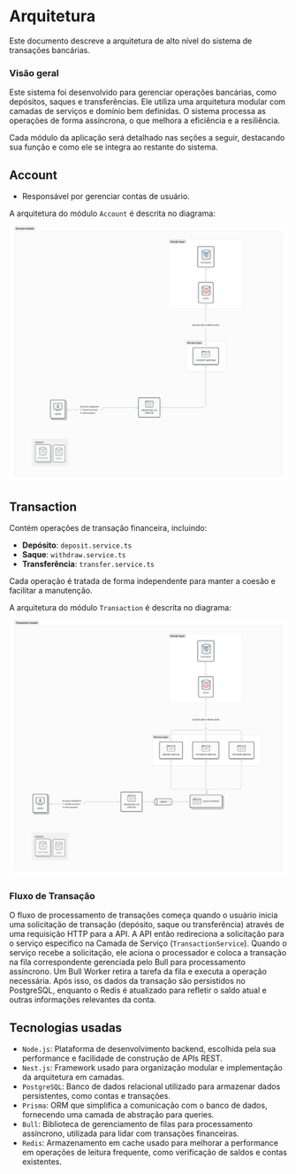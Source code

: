 # Arquitetura

  Este documento descreve a arquitetura de alto nível do sistema de transações bancárias.

### Visão geral

  Este sistema foi desenvolvido para gerenciar operações bancárias, como depósitos, saques e transferências. Ele utiliza uma arquitetura modular com camadas de serviços e domínio bem definidas. O sistema processa as operações de forma assíncrona, o que melhora a eficiência e a resiliência.

  Cada módulo da aplicação será detalhado nas seções a seguir, destacando sua função e como ele se integra ao restante do sistema.

## Account

  - Responsável por gerenciar contas de usuário.

  A arquitetura do módulo `Account` é descrita no diagrama:

  ![Account architecture](images/account-module.png)

## Transaction

  Contém operações de transação financeira, incluindo:

  - **Depósito**: `deposit.service.ts`
  - **Saque**: `withdraw.service.ts`
  - **Transferência**: `transfer.service.ts`

  Cada operação é tratada de forma independente para manter a coesão e facilitar a manutenção.

  A arquitetura do módulo `Transaction` é descrita no diagrama:

  ![Transaction architecture](images/transaction-module.png)

  ### Fluxo de Transação

  O fluxo de processamento de transações começa quando o usuário inicia uma solicitação de transação (depósito, saque ou transferência) através de uma requisição HTTP para a API. A API então redireciona a solicitação para o serviço específico na Camada de Serviço (`TransactionService`). Quando o serviço recebe a solicitação, ele aciona o processador e coloca a transação na fila correspondente gerenciada pelo Bull para processamento assíncrono. Um Bull Worker retira a tarefa da fila e executa a operação necessária. Após isso, os dados da transação são persistidos no PostgreSQL, enquanto o Redis é atualizado para refletir o saldo atual e outras informações relevantes da conta.

## Tecnologias usadas
  - `Node.js`: Plataforma de desenvolvimento backend, escolhida pela sua performance e facilidade de construção de APIs REST.
  - `Nest.js`: Framework usado para organização modular e implementação da arquitetura em camadas.
  - `PostgreSQL`: Banco de dados relacional utilizado para armazenar dados persistentes, como contas e transações.
  - `Prisma`: ORM que simplifica a comunicação com o banco de dados, fornecendo uma camada de abstração para queries.
  - `Bull`: Biblioteca de gerenciamento de filas para processamento assíncrono, utilizada para lidar com transações financeiras.
  - `Redis`: Armazenamento em cache usado para melhorar a performance em operações de leitura frequente, como verificação de saldos e contas existentes.